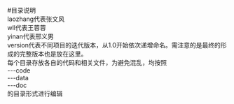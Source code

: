 #目录说明  
laozhang代表张文风  
wll代表王蓉蓉  
yinan代表邢义男  
version代表不同项目的迭代版本，从1.0开始依次递增命名。需注意的是最终的形成的完整版本也是放在这里。  
每个目录存放各自的代码和相关文件，为避免混乱，均按照  
---code  
---data  
---doc  
的目录形式进行编辑  




